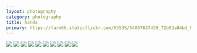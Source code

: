 ```yaml
---
layout: photography
category: photography
title: hands
primary: https://farm66.staticflickr.com/65535/54067637459_72b03a84bd_b.jpg
---
```


<div class="gallery">
  <div class="row">
    <div class="column">
      <img src="https://farm66.staticflickr.com/65535/54067637459_72b03a84bd_b.jpg">
      <img src="https://farm66.staticflickr.com/65535/54068496907_ed4664a308_b.jpg">
      <img src="https://farm66.staticflickr.com/65535/54067637504_70c81135b3_b.jpg">
      <img src="https://farm66.staticflickr.com/65535/54068496922_b5d434a61d_b.jpg">
      <img src="https://farm66.staticflickr.com/65535/54067637569_2a9436914e_b.jpg">
      <img src="https://farm66.staticflickr.com/65535/54068577632_0904999afd_b.jpg">
      <img src="https://farm66.staticflickr.com/65535/54072373908_684573882e_b.jpg">
      <img src="https://farm66.staticflickr.com/65535/54067769080_d8c6383e1e_b.jpg">
      <img src="https://farm66.staticflickr.com/65535/54072448159_6053037093_b.jpg">
      <img src="https://farm66.staticflickr.com/65535/54070909786_65911cc28b_b.jpg">
    </div>
  </div>
</div>
